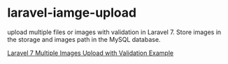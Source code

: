 # laravel-iamge-upload
upload multiple files or images with validation in Laravel 7. Store images in the storage and images path in the MySQL database.

[Laravel 7 Multiple Images Upload with Validation Example](https://www.positronx.io/laravel-multiple-images-upload-with-validation-example/)